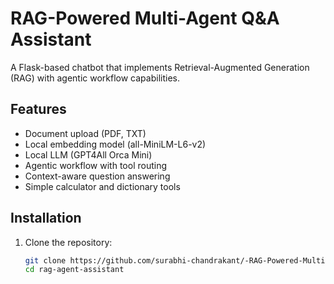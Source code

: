# RAG-Powered Multi-Agent Q&A Assistant

A Flask-based chatbot that implements Retrieval-Augmented Generation (RAG) with agentic workflow capabilities.

## Features

- Document upload (PDF, TXT)
- Local embedding model (all-MiniLM-L6-v2)
- Local LLM (GPT4All Orca Mini)
- Agentic workflow with tool routing
- Context-aware question answering
- Simple calculator and dictionary tools

## Installation

1. Clone the repository:
   ```bash
   git clone https://github.com/surabhi-chandrakant/-RAG-Powered-Multi-Agent-Q-A-Assistant.git
   cd rag-agent-assistant
